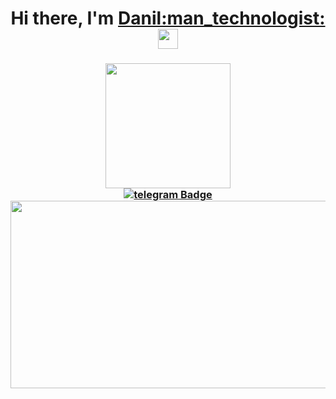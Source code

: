 <h1 align="center">Hi there, I'm <a href="https://daniilshat.ru/" target="_blank">Danil:man_technologist:</a> 
<img src="https://github.com/blackcater/blackcater/raw/main/images/Hi.gif" height="32"width="32"/></h1>
<h3 align="center">
</div>

<div id="header" align="center">
  <img src= "https://user-images.githubusercontent.com/122871161/218250657-e05bbf08-96eb-432a-8a93-c4edfcfb77c2.jpg" width="200"/>
</div>

<div id="badges" align="center">
  <a href="https://t.me/kazakov1111">
  <img src= "https://img.shields.io/badge/telegram-blue?logo=telegram&logoColor=white&style=for-the-badge" alt="telegram Badge"/>
</div>
  
  <div align="center">
  <img src="https://media.giphy.com/media/dWesBcTLavkZuG35MI/giphy.gif" width="600" height="300"/>
</div>
